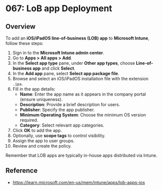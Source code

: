 # 067: LoB app Deployment

## Overview
To add an **iOS/iPadOS line-of-business (LOB) app** to **Microsoft Intune**, follow these steps:

1. Sign in to the **Microsoft Intune admin center**.
2. Go to **Apps > All apps > Add**.
3. In the **Select app type** pane, under **Other app types**, choose **Line-of-business app** and click **Select**.
4. In the **Add app** pane, select **Select app package file**.
5. Browse and select an iOS/iPadOS installation file with the extension `.ipa`.
6. Fill in the app details:
   - **Name**: Enter the app name as it appears in the company portal (ensure uniqueness).
   - **Description**: Provide a brief description for users.
   - **Publisher**: Specify the app publisher.
   - **Minimum Operating System**: Choose the minimum OS version required.
   - **Category**: Select relevant app categories.
7. Click **OK** to add the app.
8. Optionally, use **scope tags** to control visibility.
9. Assign the app to user groups.
10. Review and create the policy.

Remember that LOB apps are typically in-house apps distributed via Intune.

## Reference

* https://learn.microsoft.com/en-us/mem/intune/apps/lob-apps-ios

